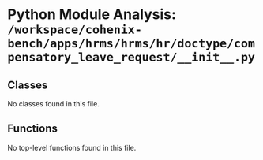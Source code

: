 # Python Module Analysis: `/workspace/cohenix-bench/apps/hrms/hrms/hr/doctype/compensatory_leave_request/__init__.py`

## Classes

No classes found in this file.


## Functions

No top-level functions found in this file.

